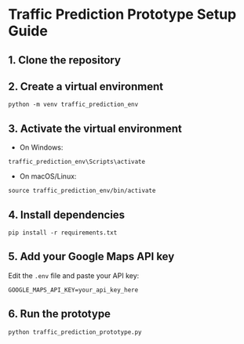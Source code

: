 # Traffic Prediction Prototype Setup Guide

## 1. Clone the repository

## 2. Create a virtual environment

```
python -m venv traffic_prediction_env
```

## 3. Activate the virtual environment

- On Windows:
```
traffic_prediction_env\Scripts\activate
```
- On macOS/Linux:
```
source traffic_prediction_env/bin/activate
```

## 4. Install dependencies

```
pip install -r requirements.txt
```

## 5. Add your Google Maps API key

Edit the `.env` file and paste your API key:
```
GOOGLE_MAPS_API_KEY=your_api_key_here
```

## 6. Run the prototype

```
python traffic_prediction_prototype.py
```
